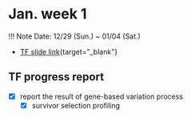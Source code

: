 # Jan. week 1
!!! Note
    Date: 12/29 (Sun.) ~ 01/04 (Sat.)
- [TF slide link](https://drive.google.com/file/d/1Gcw8lu0kHMXzf5IMY99TM4UlXh2-sIlw/view?usp=share_link){target="_blank"}

## TF progress report
- [x] report the result of gene-based variation process
    - [x] survivor selection profiling